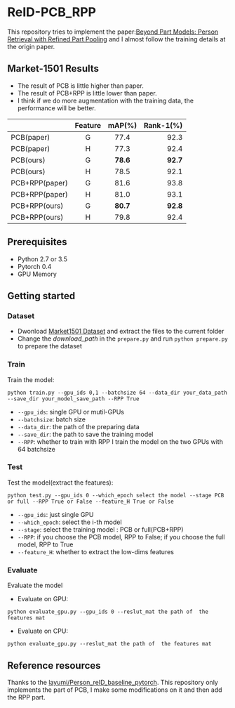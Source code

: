 # ReID-PCB_RPP
This repository tries to implement the paper:[Beyond Part Models: Person Retrieval with Refined Part Pooling](https://arxiv.org/abs/1711.09349)
and I almost follow the training details at the origin paper.

## Market-1501 Results
* The result of PCB is little higher than paper.
* The result of PCB+RPP is little lower than paper.
* I think if we do more augmentation with the training data, the performance will be better.

|               |  Feature      | mAP(%)     | Rank-1(%)  |
| ------------- |:-------------:|:----------:| -----:|
| PCB(paper)     |G|77.4|92.3
| PCB(paper)     |H|77.3|92.4
| PCB(ours)      |G|**78.6**|**92.7**
| PCB(ours)      |H|78.5|92.1
| PCB+RPP(paper) |G|81.6|93.8
| PCB+RPP(paper) |H|81.0|93.1
| PCB+RPP(ours)  |G|**80.7**|**92.8**
| PCB+RPP(ours)  |H|79.8|92.4

## Prerequisites
* Python 2.7 or 3.5
* Pytorch 0.4
* GPU Memory

## Getting started
### Dataset
* Dwonload [Market1501 Dataset](http://www.liangzheng.org/Project/project_reid.html) and extract the files to the current folder
* Change the *download_path* in the `prepare.py` and run `python prepare.py` to prepare the dataset

### Train
Train the model:
```
python train.py --gpu_ids 0,1 --batchsize 64 --data_dir your_data_path --save_dir your_model_save_path --RPP True
```
* `--gpu_ids`: single GPU or mutil-GPUs
* `--batchsize`: batch size
* `--data_dir`: the path of the preparing data
* `--save_dir`: the path to save the training model
* `--RPP`: whether to train with RPP
I train the model on the two GPUs with 64 batchsize
### Test
Test the model(extract the features):
```
python test.py --gpu_ids 0 --which_epoch select the model --stage PCB or full --RPP True or False --feature_H True or False
```
* `--gpu_ids`: just single GPU
* `--which_epoch`: select the i-th model
* `--stage`: select the training model : PCB or full(PCB+RPP)
* `--RPP`: if you choose the PCB model, RPP to False; if you choose the full model, RPP to True
* `--feature_H`: whether to extract the low-dims features

### Evaluate
Evaluate the model
* Evaluate on GPU:
```
python evaluate_gpu.py --gpu_ids 0 --reslut_mat the path of  the features mat
```
* Evaluate on CPU:
```
python evaluate_gpu.py --reslut_mat the path of  the features mat
```

## Reference resources
Thanks to the [layumi/Person_reID_baseline_pytorch](https://github.com/layumi/Person_reID_baseline_pytorch/blob/b9465f16a3b94300ceee8884120226804beee224/README.md).
This repository only implements the part of PCB, I make some modifications on it and then add the RPP part.

